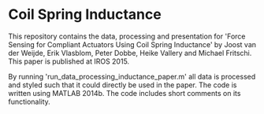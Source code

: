 # Coil Spring Inductance

This repository contains the data, processing and presentation for 'Force Sensing for Compliant Actuators Using Coil Spring Inductance' by Joost van der Weijde, Erik Vlasblom, Peter Dobbe, Heike Vallery and Michael Fritschi. This paper is published at IROS 2015.

By running 'run_data_processing_inductance_paper.m' all data is processed and styled such that it could directly be used in the paper. The code is written using MATLAB 2014b. The code includes short comments on its functionality.

